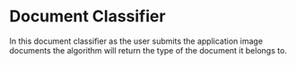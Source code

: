 # Document Classifier 
In this document classifier as the user submits the application image documents the algorithm will return the type of the document it belongs to.


